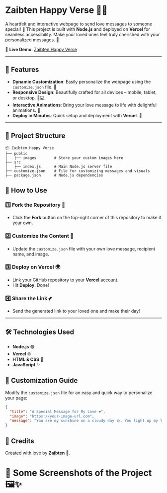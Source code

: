 # Zaibten Happy Verse 💌✨
A heartfelt and interactive webpage to send love messages to someone special! 💖 This project is built with **Node.js** and deployed on **Vercel** for seamless accessibility. Make your loved ones feel truly cherished with your personalized messages. 🌟

🚀 **Live Demo**: [Zaibten Happy Verse](https://mahamuzi.vercel.app/)  

---

## 🌈 Features
- **Dynamic Customization**: Easily personalize the webpage using the `customize.json` file. 🎨  
- **Responsive Design**: Beautifully crafted for all devices – mobile, tablet, or desktop. 📱💻  
- **Interactive Animations**: Bring your love message to life with delightful animations. 💃  
- **Deploy in Minutes**: Quick setup and deployment with **Vercel**. 🚀  

---

## 📂 Project Structure
```plaintext
📦 Zaibten Happy Verse
├── public
│   ├── images        # Store your custom images here
├── src
│   ├── index.js      # Main Node.js server file
├── customize.json    # File for customizing messages and visuals
├── package.json      # Node.js dependencies

```

## 🎉 How to Use  

### 1️⃣ Fork the Repository 🍴  
- Click the **Fork** button on the top-right corner of this repository to make it your own.  

### 2️⃣ Customize the Content 💌  
- Update the `customize.json` file with your own love message, recipient name, and image.  

### 3️⃣ Deploy on Vercel 🌍  
- Link your GitHub repository to your **Vercel** account.  
- Hit **Deploy**. Done!  

### 4️⃣ Share the Link 💕  
- Send the generated link to your loved one and make their day!  

---

## 🛠️ Technologies Used  

- **Node.js** 🟢  
- **Vercel** 🌐  
- **HTML & CSS** 🎨  
- **JavaScript** ✨

## 🌟 Customization Guide  

Modify the `customize.json` file for an easy and quick way to personalize your page:  

```json
{
  "title": "A Special Message for My Love ❤️",
  "image": "https://your-image-url.com",
  "message": "You are my sunshine on a cloudy day 🌞. You light up my life in every way! 💖"
}
```

## 💌 Credits  
Created with love by **Zaibten** 💖.

# 📸 Some Screenshots of the Project 🖼️✨






